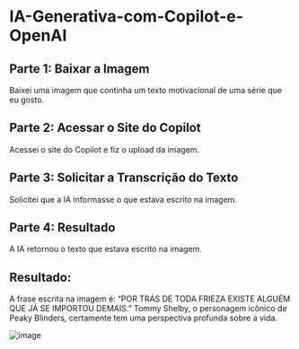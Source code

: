 # IA-Generativa-com-Copilot-e-OpenAI

## Parte 1: Baixar a Imagem

Baixei uma imagem que continha um texto motivacional de uma série que eu gosto.

## Parte 2: Acessar o Site do Copilot

Acessei o site do Copilot e fiz o upload da imagem.

## Parte 3: Solicitar a Transcrição do Texto

Solicitei que a IA informasse o que estava escrito na imagem.

## Parte 4: Resultado

A IA retornou o texto que estava escrito na imagem.

## Resultado:

A frase escrita na imagem é: “POR TRÁS DE TODA FRIEZA EXISTE ALGUÉM QUE JÁ SE IMPORTOU DEMAIS.” Tommy Shelby, o personagem icônico de Peaky Blinders, certamente tem uma perspectiva profunda sobre a vida.

![image](https://github.com/user-attachments/assets/3c9f864c-8666-4c9e-aa9e-31ea02a0995f)

